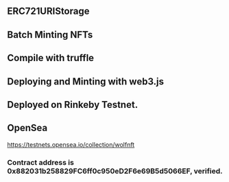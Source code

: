 ## ERC721URIStorage
## Batch Minting NFTs
## Compile with truffle
## Deploying and Minting with web3.js
## Deployed on Rinkeby Testnet.
## OpenSea
https://testnets.opensea.io/collection/wolfnft
### Contract address is 0x882031b258829FC6ff0c950eD2F6e69B5d5066EF, verified.


